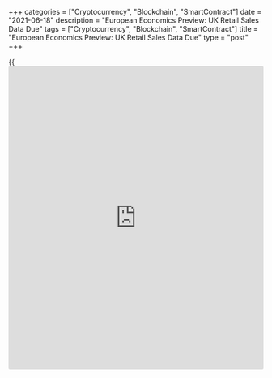 +++
categories = ["Cryptocurrency", "Blockchain", "SmartContract"]
date = "2021-06-18"
description = "European Economics Preview: UK Retail Sales Data Due"
tags = ["Cryptocurrency", "Blockchain", "SmartContract"]
title = "European Economics Preview: UK Retail Sales Data Due"
type = "post"
+++

{{<iframe id="large-banner" src="https://www.bounty.group/#slide=6.0" width="100%" height="600" scrolling="no" style="border: 0px solid rgb(216, 221, 230); border-radius: 3px;">}}

Retail sales from the UK and current account from the euro area are due
on Friday, headlining a light day for the European economic [news](https://www.letsplayfx.com/blog/forex-news-website/).

At 2.00 am ET, the Office for National Statistics releases UK retail
sales data for May. Sales are forecast to grow 1.6 percent on month,
slower than the 9.2 percent increase seen in April.

In the meantime, Germany's producer price data is due. Economists expect
producer prices to climb 6.4 percent annually in May, faster than the
5.2 percent rise seen in April.

At 4.00 am ET, the European Central Bank publishes euro area current
account data for April. The current account surplus totaled EUR 17.8
billion in March.

Also, Poland's average gross wage data is due for May. Corporate wages
are expected to climb 10.3 percent on year, following April's 9.9
percent increase.

For comments and feedback [contact](https://www.playgroundfx.com/contact/): editorial@rtt[news](https://www.letsplayfx.com/blog/forex-news-website/).com

[Economic News][1]

 **What parts of the world are seeing the best (and worst) economic
performances lately? Click[here][2] to check out our [Econ Scorecard][2]
and find out! See up-to-the-moment [ranking](https://www.playgroundfx.com/blog/crypto-exchange-ranking/)s for the best and worst
performers in [GDP][3], [unemployment rate][4], [inflation][5] and much
more.**

   1. www.rtt[news](https://www.letsplayfx.com/blog/forex-news-website/).com/Content/EconomicNews.aspx
   2. www.rtt[news](https://www.letsplayfx.com/blog/forex-news-website/).com/economic-scorecard/world-rank/unemployment-rate/highest-performance.aspx
   3. www.rtt[news](https://www.letsplayfx.com/blog/forex-news-website/).com/economic-scorecard/world-rank/GDP/highest-performance.aspx
   4. www.rtt[news](https://www.letsplayfx.com/blog/forex-news-website/).com/economic-scorecard/world-rank/unemployment-rate/lowest-performance.aspx
   5. www.rtt[news](https://www.letsplayfx.com/blog/forex-news-website/).com/economic-scorecard/world-rank/CPI/highest-performance.aspx